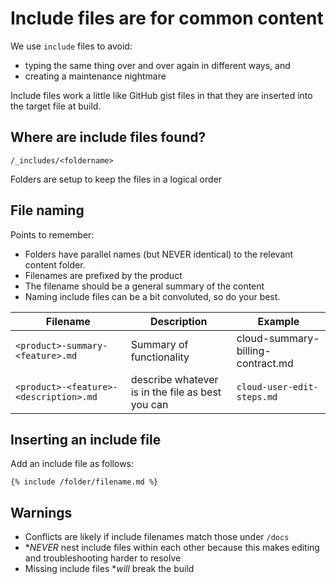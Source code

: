 # Include files are for common content

We use `include` files to avoid:
* typing the same thing over and over again in different ways, and
* creating a maintenance nightmare

Include files work a little like GitHub gist files in that they are inserted into the target file at build.

## Where are include files found?

`/_includes/<foldername>`

Folders are setup to keep the files in a logical order

## File naming

Points to remember:
* Folders have parallel names (but NEVER identical) to the relevant content folder.
* Filenames are prefixed by the product
* The filename should be a general summary of the content
* Naming include files can be a bit convoluted, so do your best.

| Filename | Description | Example |
|---|---|---|
| `<product>-summary-<feature>.md` | Summary of functionality | cloud-summary-billing-contract.md |
| `<product>-<feature>-<description>.md` | describe whatever is in the file as best you can | `cloud-user-edit-steps.md` |

## Inserting an include file

Add an include file as follows:

```
{% include /folder/filename.md %}
```

## Warnings

* Conflicts are likely if include filenames match those under `/docs`
* **NEVER* nest include files within each other because this makes editing and troubleshooting harder to resolve
* Missing include files **will* break the build
